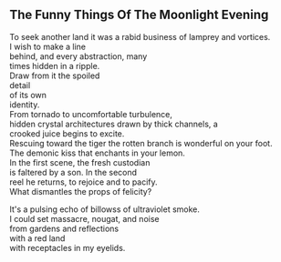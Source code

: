 The Funny Things Of The Moonlight Evening
-----------------------------------------
To seek another land it was a rabid business of lamprey and vortices.  
I wish to make a line  
behind, and every abstraction, many  
times hidden in a ripple.  
Draw from it the spoiled  
detail  
of its own  
identity.  
From tornado to uncomfortable turbulence,  
hidden crystal architectures drawn by thick channels, a  
crooked juice begins to excite.  
Rescuing toward the tiger the rotten branch is wonderful on your foot.  
The demonic kiss that enchants in your lemon.  
In the first scene, the fresh custodian  
is faltered by a son. In the second  
reel he returns, to rejoice and to pacify.  
What dismantles the props of felicity?  
  
It's a pulsing echo of billowss of ultraviolet smoke.  
I could set massacre, nougat, and noise  
from gardens and reflections  
with a red land  
with receptacles in my eyelids.  

